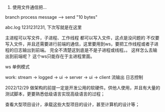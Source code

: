 1. 使用文件通信把...
   
branch process message --> send "10 bytes"

abc.log 1231231231, 下次写就是在这里

主进程可以写文件，子进程、工作线程 都可以写入文件，这点是没问题的
不仅要写入文件，并且还需要进行前端的通信，这里要用到ws，要把工作线程或者子进程的日志输出到前端。 
完全不清楚这到底是不是子进程或线程。。 这样怎么去输出到前端呢？ 
这个ws只能存在于主进程里面。

ws 单例模式






work:
stream -> logged -> ui -> server -> ui -> client
流输出     日志控制

    

2022/12/29
做架构的前提一定是开发公用的软硬件。供他人使用，并且有大量的测试脚本，更要熟悉低级语言实现高级语言的过程；

查看大型项目设计，承载这些大型项目的设计，甚至计算机的设计等；

